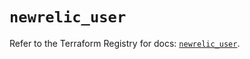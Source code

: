 # `newrelic_user`

Refer to the Terraform Registry for docs: [`newrelic_user`](https://registry.terraform.io/providers/newrelic/newrelic/3.68.0/docs/resources/user).
